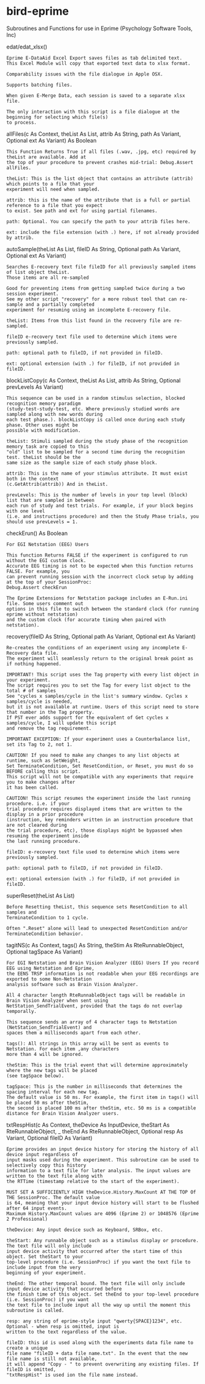 bird-eprime
===========

Subroutines and Functions for use in Eprime (Psychology Software Tools, Inc)

edat/edat_xlsx()

	Eprime E-DataAid Excel Export saves files as tab delimited text.
	This Excel Module will copy that exported text data to xlsx format.
	
	Comparability issues with the file dialogue in Apple OSX.
	
	Supports batching files.
	
	When given E-Merge Data, each session is saved to a separate xlsx file.
	
	The only interaction with this script is a file dialogue at the beginning for selecting which file(s) 
	to process.

allFiles(c As Context, theList As List, attrib As String, path As Variant, Optional ext As Variant) As Boolean

	This Function Returns True if all files (.wav, .jpg, etc) required by theList are available. Add at 
	the top of your procedure to prevent crashes mid-trial: Debug.Assert allFiles.
	
	theList: This is the list object that contains an attribute (attrib) which points to a file that your 
	experiment will need when sampled.
	
	attrib: this is the name of the attribute that is a full or partial reference to a file that you expect 
	to exist. See path and ext for using partial filenames.
	
	path: Optional. You can specify the path to your attrib files here.
		
	ext: include the file extension (with .) here, if not already provided by attrib.

autoSample(theList As List, fileID As String, Optional path As Variant, Optional ext As Variant)

	Searches E-recovery text file fileID for all previously sampled items of list object theList. 
	Those items are all re-sampled
		
	Good for preventing items from getting sampled twice during a two session experiment. 
	See my other script "recovery" for a more robust tool that can re-sample and a partially completed 
	experiment for resuming using an incomplete E-recovery file.
		
	theList: Items from this list found in the recovery file are re-sampled.
		
	fileID e-recovery text file used to determine which items were previously sampled.
		
	path: optional path to fileID, if not provided in fileID.
		
	ext: optional extension (with .) for fileID, if not provided in fileID.

blockListCopy(c As Context, theList As List, attrib As String, Optional prevLevels As Variant)

	This sequence can be used in a random stimulus selection, blocked recognition memory paradigm 
	(study-test-study-test, etc. Where previously studied words are sampled along with new words during 
	each test phase.). blockListCopy is called once during each study phase. Other uses might be 
	possible with modification.
		
	theList: Stimuli sampled during the study phase of the recognition memory task are copied to this 
	"old" list to be sampled for a second time during the recognition test. theList should be the 
	same size as the sample size of each study phase block.
		
	attrib: This is the name of your stimulus attribute. It must exist both in the context 
	(c.GetAttrib(attrib)) And in theList.
		
	prevLevels: This is the number of levels in your top level (block) list that are sampled in between 
	each run of study and test trials. For example, if your block begins with one level 
	(i.e. and instructions procedure) and then the Study Phase trials, you should use prevLevels = 1.

checkErun() As Boolean

	For EGI Netstation (EEG) Users
		
	This function Returns FALSE if the experiment is configured to run without the EGI custom clock. 
	Accurate EEG timing is not to be expected when this function returns FALSE. For example, you 
	can prevent running session with the incorrect clock setup by adding at the top of your SessionProc: 
	Debug.Assert checkErun
		
	The Eprime Extensions for Netstation package includes an E-Run.ini file. Some users comment out 
	options in this file to switch between the standard clock (for running eprime without netstation)
	and the custom clock (for accurate timing when paired with netstation).

recovery(fileID As String, Optional path As Variant, Optional ext As Variant)

	Re-creates the conditions of an experiment using any incomplete E-Recovery data file.
	The experiment will seamlessly return to the original break point as if nothing happened.
	
	IMPORTANT! This script uses the Tag property with every list object in your experiment.
	The script requires you to set the Tag for every list object to the total # of samples 
	See "cycles x samples/cycle in the list's summary window. Cycles x samples/cycle is needed,
	but it is not available at runtime. Users of this script need to store that number in the Tag property. 
	If PST ever adds support for the equivalent of Get cycles x samples/cycle, I will update this script 
	and remove the tag requirement.
	
	IMPORTANT EXCEPTION: If your experiment uses a Counterbalance list, set its Tag to 2, not 1.
		
	CAUTION! If you need to make any changes to any list objects at runtime, such as SetWeight, 
	Set TerminateCondition, Set ResetCondition, or Reset, you must do so BEFORE calling this script. 
	This script will not be compatible with any experiments that require you to make changes after 
	it has been called.
		
	CAUTION! This script resumes the experiment inside the last running procedure. i.e. if your 
	trial procedure requires displayed items that are written to the display in a prior procedure
	(instruction, key reminders written in an instruction procedure that are not cleared during 
	the trial procedure, etc), those displays might be bypassed when resuming the experiment inside
	the last running procedure.
		
	fileID: e-recovery text file used to determine which items were previously sampled.
		
	path: optional path to fileID, if not provided in fileID.
		
	ext: optional extension (with .) for fileID, if not provided in fileID.

superReset(theList As List)

	Before Resetting theList, this sequence sets ResetCondition to all samples and 
	TerminateCondition to 1 cycle.
	
	Often ".Reset" alone will lead to unexpected ResetCondition and/or TerminateCondition behavior.

tagitNS(c As Context, tags() As String, theStim As RteRunnableObject, Optional tagSpace As Variant)

	For EGI Netstation and Brain Vision Analyzer (EEG) Users If you record EEG using Netstation and Eprime, 
	the EENS TRSP information is not readable when your EEG recordings are exported to some Non-Netstation 
	analysis software such as Brain Vision Analyzer.
		
	All 4 character length RteRunnableObject tags will be readable in Brain Vision Analyzer when sent using
	NetStation_SendTrialEvent, provided that the tags do not overlap temporally.
		
	This sequence sends an array of 4 character tags to Netstation (NetStation_SendTrialEvent) and 
	spaces them a milliseconds apart from each other.
		
	tags(): All strings in this array will be sent as events to Netstation. For each item ,any characters 
	more than 4 will be ignored.
		
	theStim: This is the trial event that will determine approximately where the new tags will be placed
	(see tagSpace below).
		
	tagSpace: This is the number in milliseconds that determines the spacing interval for each new tag. 
	The default value is 50 ms. For example, the first item in tags() will be placed 50 ms after theStim, 
	the second is placed 100 ms after theStim, etc. 50 ms is a compatible distance for Brain Vision Analyzer users.

txtRespHist(c As Context, theDevice As InputDevice, theStart As RteRunnableObject, _
theEnd As RteRunnableObject, Optional resp As Variant, Optional fileID As Variant)

	Eprime provides an input device history for storing the history of all device input regardless of 
	input masks used during the experiment. This subroutine can be used to selectively copy this history 
	information to a text file for later analysis. The input values are written to the text file along with 
	the RTTime (timestamp relative to the start of the experiment).
	
	MUST SET A SUFFICIENTLY HIGH theDevice.History.MaxCount AT THE TOP Of THE SessionProc. The default value 
	is 64, meaning that your input device history will start to be flushed after 64 input events. 
	Maximum History.MaxCount values are 4096 (Eprime 2) or 1048576 (Eprime 2 Professional)
	
	theDevice: Any input device such as Keyboard, SRBox, etc.
	
	theStart: Any runnable object such as a stimulus display or procedure. The text file will only include 
	input device activity that occurred after the start time of this object. Set theStart to your 
	top-level procedure (i.e. SessionProc) if you want the text file to include input from the very 
	beginning of your experiment.
	
	theEnd: The other temporal bound. The text file will only include input device activity that occurred before 
	the finish time of this object. Set theEnd to your top-level procedure (i.e. SessionProc) if you want 
	the text file to include input all the way up until the moment this subroutine is called.
	
	resp: any string of eprime-style input "qwerty{SPACE}1234", etc. Optional - when resp is omitted, input is 
	written to the text regardless of the value.
	
	fileID: this id is used along with the experiments data file name to create a unique 
	file name "fileID + data file name.txt". In the event that the new file name is still not available, 
	it will append "Copy - " to prevent overwriting any existing files. If fileID is omitted, 
	"txtRespHist" is used ion the file name instead.





